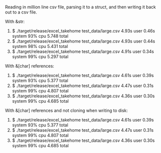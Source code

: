 Reading in million line csv file, parsing it to a struct, and then writing it back out to a csv file.


With &str: 
1. $ ./target/release/excel_takehome test_data/large.csv  4.93s user 0.46s system 93% cpu 5.748 total
2. $ ./target/release/excel_takehome test_data/large.csv  4.93s user 0.44s system 98% cpu 5.431 total
3. $ ./target/release/excel_takehome test_data/large.csv  4.91s user 0.34s system 99% cpu 5.297 total

With &[char] references:
1. $ ./target/release/excel_takehome test_data/large.csv  4.61s user 0.39s system 93% cpu 5.377 total
2. $ ./target/release/excel_takehome test_data/large.csv  4.47s user 0.31s system 99% cpu 4.807 total
3. $ ./target/release/excel_takehome test_data/large.csv  4.36s user 0.30s system 99% cpu 4.685 total

With &[char] references and not cloning when writing to disk:
1. $ ./target/release/excel_takehome test_data/large.csv  4.61s user 0.39s system 93% cpu 5.377 total
2. $ ./target/release/excel_takehome test_data/large.csv  4.47s user 0.31s system 99% cpu 4.807 total
3. $ ./target/release/excel_takehome test_data/large.csv  4.36s user 0.30s system 99% cpu 4.685 total
